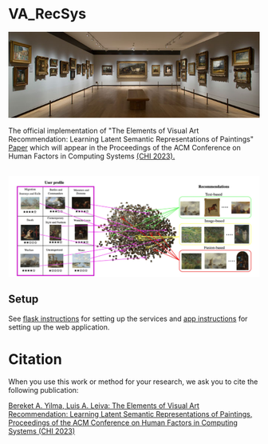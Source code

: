 # VA_RecSys

<p align="center">
<img width="1100"  src="figs/cover.jpg"/> 
</p>

The official implementation of "The Elements of Visual Art Recommendation: Learning Latent Semantic Representations of Paintings" [Paper]() which will appear in the Proceedings of the ACM Conference on Human Factors in Computing Systems [(CHI 2023).](https://chi2023.acm.org/)

<p align="center"></br>
<img width="1100"  src="figs/header.jpg"/> 
</p>

## Setup 

See [flask instructions](flask/README.md) for setting up the services
and [app instructions](app/README.md) for setting up the web application.

Citation
========

When you use this work or method for your research, we ask you to cite the following publication:


[Bereket A. Yilma, Luis A. Leiva: The Elements of Visual Art Recommendation: Learning Latent Semantic Representations of Paintings, Proceedings of the ACM Conference on Human Factors in Computing Systems (CHI 2023)](https://orbilu.uni.lu/handle/10993/54495)

``` bibtex


```
